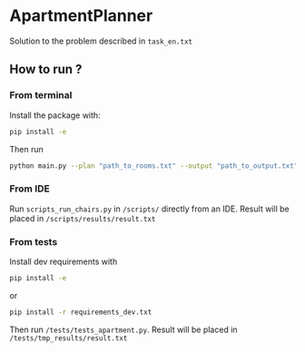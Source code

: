 # ApartmentPlanner

Solution to the problem described in `task_en.txt`

## How to run ?

### From terminal

Install the package with: 

```bash
pip install -e
```

Then run

```bash
python main.py --plan "path_to_rooms.txt" --output "path_to_output.txt"
```

### From IDE

Run `scripts_run_chairs.py` in `/scripts/` directly from an IDE. 
Result will be placed in `/scripts/results/result.txt`

### From tests 

Install dev requirements with 

```bash
pip install -e
```
or 
```bash
pip install -r requirements_dev.txt
```

Then run `/tests/tests_apartment.py`. 
Result will be placed in `/tests/tmp_results/result.txt`

